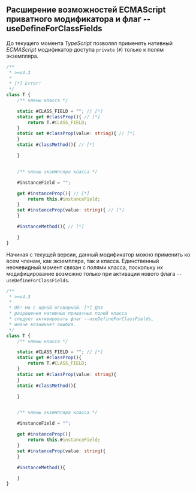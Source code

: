 ## Расширение возможностей ECMAScript приватного модификатора и флаг --useDefineForClassFields

До текущего момента _TypeScript_ позволял применять нативный _ECMAScript_ модификатор доступа `private` (`#`) только к полям экземпляра.

`````ts
/**
 * >=v4.3
 * 
 * [*] Error!
 */
class T {
    /** члены класса */

    static #CLASS_FIELD = ""; // [*]
    static get #classProp(){ // [*]
        return T.#CLASS_FIELD;
    }
    static set #classProp(value: string){ // [*]
    }
    static #classMethod(){ // [*]

    }


    /** члены экземпляра класса */

    #instanceField = "";

    get #instanceProp(){ // [*]
        return this.#instanceField;
    }
    set #instanceProp(value: string){ // [*]
    }

    #instanceMethod(){ // [*]

    }
}
`````

Начиная с текущей версии, данный модификатор можно применить ко всем членам, как экземпляра, так и класса. Единственный неочевидный момент связан с полями класса, поскольку их модифицирование возможно только при активации нового флага `--useDefineForClassFields`. 


`````ts
/**
 * >=v4.3
 * 
 * Ok! Но с одной оговоркой. [*] Для
 * разрешения нативных приватных полей класса
 * следует активировать флаг --useDefineForClassFields,
 * иначе возникнет ошибка.
 */
class T {
    /** члены класса */

    static #CLASS_FIELD = ""; // [*]
    static get #classProp(){
        return T.#CLASS_FIELD;
    }
    static set #classProp(value: string){
    }
    static #classMethod(){

    }


    /** члены экземпляра класса */

    #instanceField = "";

    get #instanceProp(){
        return this.#instanceField;
    }
    set #instanceProp(value: string){
    }

    #instanceMethod(){

    }
}

`````